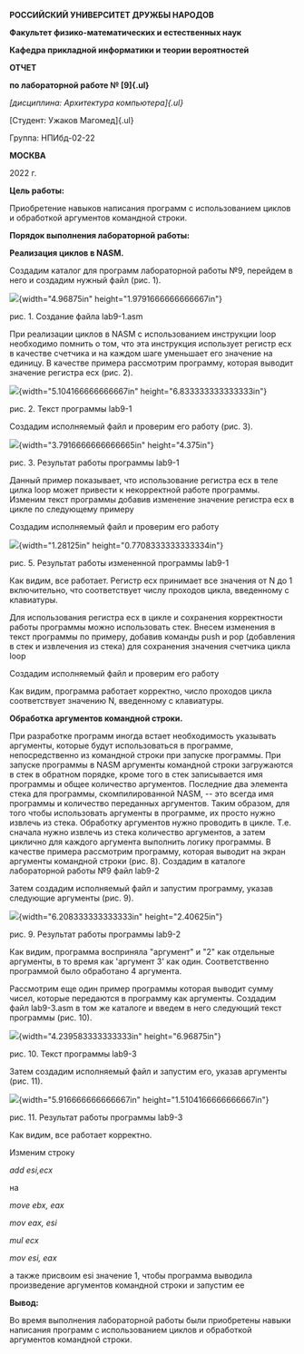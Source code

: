 **РОССИЙСКИЙ УНИВЕРСИТЕТ ДРУЖБЫ НАРОДОВ**

**Факультет физико-математических и естественных наук**

**Кафедра прикладной информатики и теории вероятностей**

**ОТЧЕТ**

**по лабораторной работе № [9]{.ul}**

*[дисциплина: Архитектура компьютера]{.ul}*

[Студент: Ужаков Магомед]{.ul}

Группа: НПИбд-02-22

**МОСКВА**

2022 г.

**Цель работы:**

Приобретение навыков написания программ с использованием циклов и
обработкой аргументов командной строки.

**Порядок выполнения лабораторной работы:**

**Реализация циклов в NASM.**

Создадим каталог для программ лабораторной работы №9, перейдем в него и
создадим нужный файл (рис. 1).

![](media/image1.png){width="4.96875in"
height="1.9791666666666667in"}

рис. 1. Создание файла lab9-1.asm

При реализации циклов в NASM с использованием инструкции loop необходимо
помнить о том, что эта инструкция использует регистр ecx в качестве
счетчика и на каждом шаге уменьшает его значение на единицу. В качестве
примера рассмотрим программу, которая выводит значение регистра ecx
(рис. 2).

![](media/image2.png){width="5.104166666666667in"
height="6.833333333333333in"}

рис. 2. Текст программы lab9-1

Создадим исполняемый файл и проверим его работу (рис. 3).

![](media/image3.png){width="3.7916666666666665in"
height="4.375in"}

рис. 3. Результат работы программы lab9-1

Данный пример показывает, что использование регистра ecx в теле цилка
loop может привести к некорректной работе программы. Изменим текст
программы добавив изменение значение регистра ecx в цикле по следующему
примеру

Создадим исполняемый файл и проверим его работу

![](media/image4.png){width="1.28125in"
height="0.7708333333333334in"}

рис. 5. Результат работы измененной программы lab9-1

Как видим, все работает. Регистр ecx принимает все значения от N до 1
включительно, что соответствует числу проходов цикла, введенному с
клавиатуры.

Для использования регистра ecx в цикле и сохранения корректности работы
программы можно использовать стек. Внесем изменения в текст программы по
примеру, добавив команды push и pop (добавления в стек и извлечения из
стека) для сохранения значения счетчика цикла loop

Создадим исполняемый файл и проверим его работу

Как видим, программа работает корректно, число проходов цикла
соответствует значению N, введенному с клавиатуры.

**Обработка аргументов командной строки.**

При разработке программ иногда встает необходимость указывать аргументы,
которые будут использоваться в программе, непосредственно из командной
строки при запуске программы. При запуске программы в NASM аргументы
командной строки загружаются в стек в обратном порядке, кроме того в
стек записывается имя программы и общее количество аргументов. Последние
два элемента стека для программы, скомпилированной NASM, -- это всегда
имя программы и количество переданных аргументов. Таким образом, для
того чтобы использовать аргументы в программе, их просто нужно извлечь
из стека. Обработку аргументов нужно проводить в цикле. Т.е. сначала
нужно извлечь из стека количество аргументов, а затем циклично для
каждого аргумента выполнить логику программы. В качестве примера
рассмотрим программу, которая выводит на экран аргументы командной
строки (рис. 8). Создадим в каталоге лабораторной работы №9 файл lab9-2

Затем создадим исполняемый файл и запустим программу, указав следующие
аргументы (рис. 9).

![](media/image5.png){width="6.208333333333333in"
height="2.40625in"}

рис. 9. Результат работы программы lab9-2

Как видим, программа восприняла "аргумент" и "2" как отдельные
аргументы, в то время как 'аргумент 3' как один. Соответственно
программой было обработано 4 аргумента.

Рассмотрим еще один пример программы которая выводит сумму чисел,
которые передаются в программу как аргументы. Создадим файл lab9-3.asm в
том же каталоге и введем в него следующий текст программы (рис. 10).

![](media/image6.png){width="4.239583333333333in"
height="6.96875in"}

рис. 10. Текст программы lab9-3

Затем создадим исполняемый файл и запустим его, указав аргументы (рис.
11).

![](media/image7.png){width="5.916666666666667in"
height="1.5104166666666667in"}

рис. 11. Результат работы программы lab9-3

Как видим, все работает корректно.

Изменим строку

*add esi,ecx*

на

*move ebx, eax*

*mov eax, esi*

*mul ecx*

*mov esi, eax*

а также присвоим esi значение 1, чтобы программа выводила произведение
аргументов командной строки и запустим ее

**Вывод:**

Во время выполнения лабораторной работы были приобретены навыки
написания программ с использованием циклов и обработкой аргументов
командной строки.
